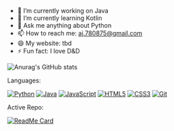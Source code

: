 - 🔭 I’m currently working on Java
- 🌱 I’m currently learning Kotlin
- 💬 Ask me anything about Python
- 📫 How to reach me: aj.780875@gmail.com
- 😄 My website: tbd
- ⚡ Fun fact: I love D&D


![Anurag's GitHub stats](https://github-readme-stats.vercel.app/api?username=Mauric3Moss&show_icons=true&theme=dark)

Languages:

[![Python](https://img.shields.io/badge/-Python-black?style=flat&logo=python&link=https://github.com/hritik5102)](https://github.com/hritik5102) 
[![Java](https://img.shields.io/badge/Java-orange?style=flat&logo=java&logoColor=white&link=https://github.com/hritik5102)](https://github.com/hritik5102) 
[![JavaScript](https://img.shields.io/badge/-JavaScript-black?style=flat&logo=javascript&link=https://github.com/hritik5102)](https://github.com/hritik5102) 
[![HTML5](https://img.shields.io/badge/-HTML5-E34F26?style=flat&logo=html5&logoColor=white&link=https://github.com/hritik5102)](https://github.com/hritik5102) 
[![CSS3](https://img.shields.io/badge/-CSS3-1572B6?style=flat&logo=css3&link=https://github.com/hritik5102)](https://github.com/hritik5102) 
[![Git](https://img.shields.io/badge/-Git-black?style=flat&logo=git&link=https://github.com/hritik5102)](https://github.com/hritik5102) 

Active Repo:

[![ReadMe Card](https://github-readme-stats.vercel.app/api/pin/?username=Mauric3Moss&repo=SmallWorld)](https://github.com/Mauric3Moss/SmallWorld)
